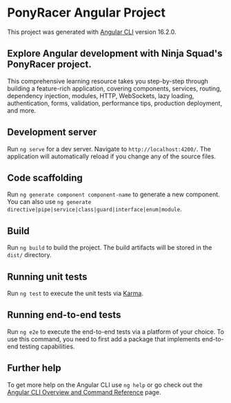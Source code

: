 # PonyRacer Angular Project

This project was generated with [Angular CLI](https://github.com/angular/angular-cli) version 16.2.0.

## Explore Angular development with Ninja Squad's PonyRacer project.

This comprehensive learning resource takes you step-by-step through building a feature-rich application, covering components, services, routing, dependency injection, modules, HTTP, WebSockets, lazy loading, authentication, forms, validation, performance tips, production deployment, and more.

## Development server

Run `ng serve` for a dev server. Navigate to `http://localhost:4200/`. The application will automatically reload if you change any of the source files.

## Code scaffolding

Run `ng generate component component-name` to generate a new component. You can also use `ng generate directive|pipe|service|class|guard|interface|enum|module`.

## Build

Run `ng build` to build the project. The build artifacts will be stored in the `dist/` directory.

## Running unit tests

Run `ng test` to execute the unit tests via [Karma](https://karma-runner.github.io).

## Running end-to-end tests

Run `ng e2e` to execute the end-to-end tests via a platform of your choice. To use this command, you need to first add a package that implements end-to-end testing capabilities.

## Further help

To get more help on the Angular CLI use `ng help` or go check out the [Angular CLI Overview and Command Reference](https://angular.io/cli) page.

